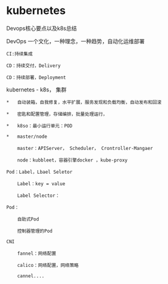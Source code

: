 # kubernetes
Devops核心要点以及k8s总结

DevOps  一个文化，一种理念，一种趋势，自动化运维部署
    
    CI:持续集成
    
    CD：持续交付，Delivery
    
    CD：持续部署，Deployment


kubernetes - k8s， 集群
  
    *   自动装箱，自我修复，水平扩展，服务发现和负载均衡，自动发布和回滚
    
    *   密匙和配置管理，存储编排，批量处理运行，
    
    *   k8so：最小运行单元：POD
    
    *   master/node
        
        master：APIServer， Scheduler， Crontroller-Mangaer 
        
        node：kubbleet，容器引擎docker ，kube-proxy
        
    Pod：Label，Lbael Seletor
    
        Label：key = value
        
        Label Selector：
        
    Pod：
      
        自助式Pod
        
        控制器管理的Pod
        
    CNI
    
        fannel：网络配置
        
        calico：网络配置，网络策略
        
        cannel....
       
   
